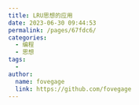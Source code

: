 ```yaml
---
title: LRU思想的应用
date: 2023-06-30 09:44:53
permalink: /pages/67fdc6/
categories:
  - 编程
  - 思想
tags:
  - 
author: 
  name: fovegage
  link: https://github.com/fovegage
---
```


